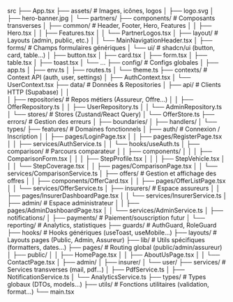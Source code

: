 src
├── App.tsx
├── assets/                        # Images, icônes, logos
│   ├── logo.svg
│   ├── hero-banner.jpg
│   └── partners/
├── components/                    # Composants transverses
│   ├── common/                    # Header, Footer, Hero, Features
│   │   ├── Hero.tsx
│   │   ├── Features.tsx
│   │   └── PartnerLogos.tsx
│   ├── layout/                    # Layouts (admin, public, etc.)
│   │   └── MainNavigationHeader.tsx
│   ├── forms/                     # Champs formulaires génériques
│   └── ui/                        # shadcn/ui (button, card, table…)
│       ├── button.tsx
│       ├── card.tsx
│       ├── form.tsx
│       ├── table.tsx
│       ├── toast.tsx
│       └── ...
├── config/                        # Configs globales
│   ├── app.ts
│   ├── env.ts
│   ├── routes.ts
│   └── theme.ts
├── contexts/                      # Context API (auth, user, settings)
│   ├── AuthContext.tsx
│   └── UserContext.tsx
├── data/                          # Données & Repositories
│   ├── api/                       # Clients HTTP (Supabase)
│   │   
│   ├── repositories/              # Repos métiers (Assureur, Offre…)
│   │   ├── OfferRepository.ts
│   │   ├── UserRepository.ts
│   │   └── AdminRepository.ts
│   └── stores/                    # Stores (Zustand/React Query)
│       └── OfferStore.ts
├── errors/                        # Gestion des erreurs
│   ├── boundaries/
│   ├── handlers/
│   └── types/
├── features/                      # Domaines fonctionnels
│   ├── auth/                      # Connexion / Inscription
│   │   ├── pages/LoginPage.tsx
│   │   ├── pages/RegisterPage.tsx
│   │   ├── services/AuthService.ts
│   │   └── hooks/useAuth.ts
│   ├── comparison/                # Parcours comparateur
│   │   ├── components/
│   │   │   ├── ComparisonForm.tsx
│   │   │   ├── StepProfile.tsx
│   │   │   ├── StepVehicle.tsx
│   │   │   └── StepCoverage.tsx
│   │   ├── pages/ComparisonPage.tsx
│   │   └── services/ComparisonService.ts
│   ├── offers/                    # Gestion et affichage des offres
│   │   ├── components/OfferCard.tsx
│   │   ├── pages/OfferListPage.tsx
│   │   └── services/OfferService.ts
│   ├── insurers/                  # Espace assureurs
│   │   ├── pages/InsurerDashboardPage.tsx
│   │   └── services/InsurerService.ts
│   ├── admin/                     # Espace administrateur
│   │   ├── pages/AdminDashboardPage.tsx
│   │   └── services/AdminService.ts
│   ├── notifications/
│   ├── payments/                  # Paiement/souscription futur
│   └── reporting/                 # Analytics, statistiques
├── guards/                        # AuthGuard, RoleGuard
├── hooks/                         # Hooks génériques (useToast, useMobile…)
├── layouts/                       # Layouts pages (Public, Admin, Assureur)
├── lib/                           # Utils spécifiques (formatters, dates…)
├── pages/                         # Routing global (public/admin/assureur)
│   ├── public/
│   │   ├── HomePage.tsx
│   │   ├── AboutUsPage.tsx
│   │   └── ContactPage.tsx
│   ├── admin/
│   ├── insurer/
│   └── user/
├── services/                      # Services transverses (mail, pdf…)
│   ├── PdfService.ts
│   ├── NotificationService.ts
│   └── AnalyticsService.ts
├── types/                         # Types globaux (DTOs, models…)
├── utils/                         # Fonctions utilitaires (validation, format…)
└── main.tsx
